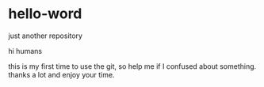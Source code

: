 # hello-word
just another repository


hi humans

this is my first time to use the git, so help me if I confused about something.
thanks a lot and enjoy your time.
